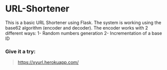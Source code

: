 # URL-Shortener
This is a basic URL Shortener using Flask.
The system is working using the base62 algorithm (encoder and decoder).
The encoder works with 2 different ways:
1- Random numbers generation 
2- Incrementation of a base ID

### Give it a try:
> https://xyurl.herokuapp.com/
